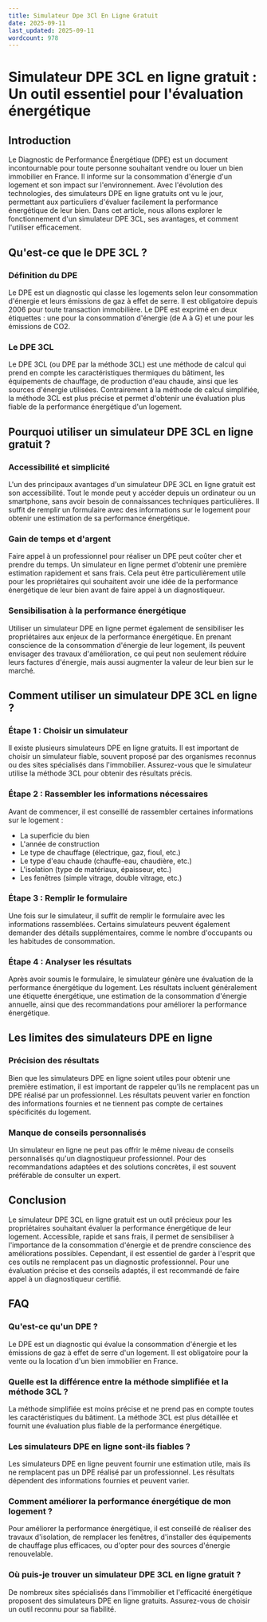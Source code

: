 ```yaml
---
title: Simulateur Dpe 3Cl En Ligne Gratuit
date: 2025-09-11
last_updated: 2025-09-11
wordcount: 978
---
```


# Simulateur DPE 3CL en ligne gratuit : Un outil essentiel pour l'évaluation énergétique

## Introduction

Le Diagnostic de Performance Énergétique (DPE) est un document incontournable pour toute personne souhaitant vendre ou louer un bien immobilier en France. Il informe sur la consommation d'énergie d'un logement et son impact sur l'environnement. Avec l'évolution des technologies, des simulateurs DPE en ligne gratuits ont vu le jour, permettant aux particuliers d'évaluer facilement la performance énergétique de leur bien. Dans cet article, nous allons explorer le fonctionnement d'un simulateur DPE 3CL, ses avantages, et comment l'utiliser efficacement.

## Qu'est-ce que le DPE 3CL ?

### Définition du DPE

Le DPE est un diagnostic qui classe les logements selon leur consommation d'énergie et leurs émissions de gaz à effet de serre. Il est obligatoire depuis 2006 pour toute transaction immobilière. Le DPE est exprimé en deux étiquettes : une pour la consommation d'énergie (de A à G) et une pour les émissions de CO2.

### Le DPE 3CL

Le DPE 3CL (ou DPE par la méthode 3CL) est une méthode de calcul qui prend en compte les caractéristiques thermiques du bâtiment, les équipements de chauffage, de production d'eau chaude, ainsi que les sources d'énergie utilisées. Contrairement à la méthode de calcul simplifiée, la méthode 3CL est plus précise et permet d'obtenir une évaluation plus fiable de la performance énergétique d'un logement.

## Pourquoi utiliser un simulateur DPE 3CL en ligne gratuit ?

### Accessibilité et simplicité

L'un des principaux avantages d'un simulateur DPE 3CL en ligne gratuit est son accessibilité. Tout le monde peut y accéder depuis un ordinateur ou un smartphone, sans avoir besoin de connaissances techniques particulières. Il suffit de remplir un formulaire avec des informations sur le logement pour obtenir une estimation de sa performance énergétique.

### Gain de temps et d'argent

Faire appel à un professionnel pour réaliser un DPE peut coûter cher et prendre du temps. Un simulateur en ligne permet d'obtenir une première estimation rapidement et sans frais. Cela peut être particulièrement utile pour les propriétaires qui souhaitent avoir une idée de la performance énergétique de leur bien avant de faire appel à un diagnostiqueur.

### Sensibilisation à la performance énergétique

Utiliser un simulateur DPE en ligne permet également de sensibiliser les propriétaires aux enjeux de la performance énergétique. En prenant conscience de la consommation d'énergie de leur logement, ils peuvent envisager des travaux d'amélioration, ce qui peut non seulement réduire leurs factures d'énergie, mais aussi augmenter la valeur de leur bien sur le marché.

## Comment utiliser un simulateur DPE 3CL en ligne ?

### Étape 1 : Choisir un simulateur

Il existe plusieurs simulateurs DPE en ligne gratuits. Il est important de choisir un simulateur fiable, souvent proposé par des organismes reconnus ou des sites spécialisés dans l'immobilier. Assurez-vous que le simulateur utilise la méthode 3CL pour obtenir des résultats précis.

### Étape 2 : Rassembler les informations nécessaires

Avant de commencer, il est conseillé de rassembler certaines informations sur le logement :

- La superficie du bien
- L'année de construction
- Le type de chauffage (électrique, gaz, fioul, etc.)
- Le type d'eau chaude (chauffe-eau, chaudière, etc.)
- L'isolation (type de matériaux, épaisseur, etc.)
- Les fenêtres (simple vitrage, double vitrage, etc.)

### Étape 3 : Remplir le formulaire

Une fois sur le simulateur, il suffit de remplir le formulaire avec les informations rassemblées. Certains simulateurs peuvent également demander des détails supplémentaires, comme le nombre d'occupants ou les habitudes de consommation.

### Étape 4 : Analyser les résultats

Après avoir soumis le formulaire, le simulateur génère une évaluation de la performance énergétique du logement. Les résultats incluent généralement une étiquette énergétique, une estimation de la consommation d'énergie annuelle, ainsi que des recommandations pour améliorer la performance énergétique.

## Les limites des simulateurs DPE en ligne

### Précision des résultats

Bien que les simulateurs DPE en ligne soient utiles pour obtenir une première estimation, il est important de rappeler qu'ils ne remplacent pas un DPE réalisé par un professionnel. Les résultats peuvent varier en fonction des informations fournies et ne tiennent pas compte de certaines spécificités du logement.

### Manque de conseils personnalisés

Un simulateur en ligne ne peut pas offrir le même niveau de conseils personnalisés qu'un diagnostiqueur professionnel. Pour des recommandations adaptées et des solutions concrètes, il est souvent préférable de consulter un expert.

## Conclusion

Le simulateur DPE 3CL en ligne gratuit est un outil précieux pour les propriétaires souhaitant évaluer la performance énergétique de leur logement. Accessible, rapide et sans frais, il permet de sensibiliser à l'importance de la consommation d'énergie et de prendre conscience des améliorations possibles. Cependant, il est essentiel de garder à l'esprit que ces outils ne remplacent pas un diagnostic professionnel. Pour une évaluation précise et des conseils adaptés, il est recommandé de faire appel à un diagnostiqueur certifié.

## FAQ

### Qu'est-ce qu'un DPE ?

Le DPE est un diagnostic qui évalue la consommation d'énergie et les émissions de gaz à effet de serre d'un logement. Il est obligatoire pour la vente ou la location d'un bien immobilier en France.

### Quelle est la différence entre la méthode simplifiée et la méthode 3CL ?

La méthode simplifiée est moins précise et ne prend pas en compte toutes les caractéristiques du bâtiment. La méthode 3CL est plus détaillée et fournit une évaluation plus fiable de la performance énergétique.

### Les simulateurs DPE en ligne sont-ils fiables ?

Les simulateurs DPE en ligne peuvent fournir une estimation utile, mais ils ne remplacent pas un DPE réalisé par un professionnel. Les résultats dépendent des informations fournies et peuvent varier.

### Comment améliorer la performance énergétique de mon logement ?

Pour améliorer la performance énergétique, il est conseillé de réaliser des travaux d'isolation, de remplacer les fenêtres, d'installer des équipements de chauffage plus efficaces, ou d'opter pour des sources d'énergie renouvelable.

### Où puis-je trouver un simulateur DPE 3CL en ligne gratuit ?

De nombreux sites spécialisés dans l'immobilier et l'efficacité énergétique proposent des simulateurs DPE en ligne gratuits. Assurez-vous de choisir un outil reconnu pour sa fiabilité.